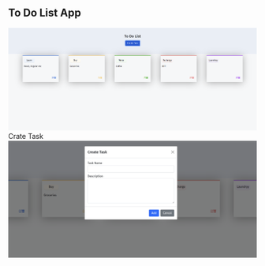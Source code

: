## To Do List App

<a href="#"><img src="Assets/ss1.png" width=1080px ></a>
Crate Task
<a href="#"><img src="Assets/ss2.png" width=1080px ></a>
